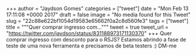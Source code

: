 
+++
author = "Jaydson Gomes"
categories = ["tweet"]
date = "Mon Feb 13 17:11:08 +0000 2017"
draft = false
image = "No media found for this Tweet"
slug = "22c88e622bf1054d19583e65662f0a2c8d560fe3"
tags = ["tweet"]
title = """Quer comprar ingresso com..."""
tweet = true
tweet_url = "https://twitter.com/jaydson/status/831188973171130370"
+++
Quer comprar ingresso com desconto para o RSJS? Estamos abrindo a fase de teste de uma nova ferramenta e precisamos de beta testers :) DM-me
